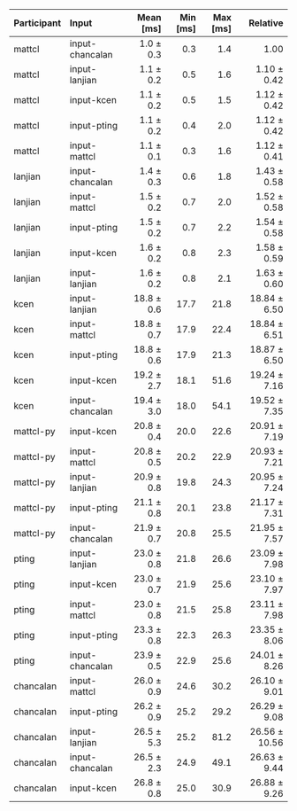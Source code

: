 | Participant | Input | Mean [ms] | Min [ms] | Max [ms] | Relative |
|:---|:---|---:|---:|---:|---:|
| mattcl | input-chancalan | 1.0 ± 0.3 | 0.3 | 1.4 | 1.00 |
| mattcl | input-lanjian | 1.1 ± 0.2 | 0.5 | 1.6 | 1.10 ± 0.42 |
| mattcl | input-kcen | 1.1 ± 0.2 | 0.5 | 1.5 | 1.12 ± 0.42 |
| mattcl | input-pting | 1.1 ± 0.2 | 0.4 | 2.0 | 1.12 ± 0.42 |
| mattcl | input-mattcl | 1.1 ± 0.1 | 0.3 | 1.6 | 1.12 ± 0.41 |
| lanjian | input-chancalan | 1.4 ± 0.3 | 0.6 | 1.8 | 1.43 ± 0.58 |
| lanjian | input-mattcl | 1.5 ± 0.2 | 0.7 | 2.0 | 1.52 ± 0.58 |
| lanjian | input-pting | 1.5 ± 0.2 | 0.7 | 2.2 | 1.54 ± 0.58 |
| lanjian | input-kcen | 1.6 ± 0.2 | 0.8 | 2.3 | 1.58 ± 0.59 |
| lanjian | input-lanjian | 1.6 ± 0.2 | 0.8 | 2.1 | 1.63 ± 0.60 |
| kcen | input-lanjian | 18.8 ± 0.6 | 17.7 | 21.8 | 18.84 ± 6.50 |
| kcen | input-mattcl | 18.8 ± 0.7 | 17.9 | 22.4 | 18.84 ± 6.51 |
| kcen | input-pting | 18.8 ± 0.6 | 17.9 | 21.3 | 18.87 ± 6.50 |
| kcen | input-kcen | 19.2 ± 2.7 | 18.1 | 51.6 | 19.24 ± 7.16 |
| kcen | input-chancalan | 19.4 ± 3.0 | 18.0 | 54.1 | 19.52 ± 7.35 |
| mattcl-py | input-kcen | 20.8 ± 0.4 | 20.0 | 22.6 | 20.91 ± 7.19 |
| mattcl-py | input-mattcl | 20.8 ± 0.5 | 20.2 | 22.9 | 20.93 ± 7.21 |
| mattcl-py | input-lanjian | 20.9 ± 0.8 | 19.8 | 24.3 | 20.95 ± 7.24 |
| mattcl-py | input-pting | 21.1 ± 0.8 | 20.1 | 23.8 | 21.17 ± 7.31 |
| mattcl-py | input-chancalan | 21.9 ± 0.7 | 20.8 | 25.5 | 21.95 ± 7.57 |
| pting | input-lanjian | 23.0 ± 0.8 | 21.8 | 26.6 | 23.09 ± 7.98 |
| pting | input-kcen | 23.0 ± 0.7 | 21.9 | 25.6 | 23.10 ± 7.97 |
| pting | input-mattcl | 23.0 ± 0.8 | 21.5 | 25.8 | 23.11 ± 7.98 |
| pting | input-pting | 23.3 ± 0.8 | 22.3 | 26.3 | 23.35 ± 8.06 |
| pting | input-chancalan | 23.9 ± 0.5 | 22.9 | 25.6 | 24.01 ± 8.26 |
| chancalan | input-mattcl | 26.0 ± 0.9 | 24.6 | 30.2 | 26.10 ± 9.01 |
| chancalan | input-pting | 26.2 ± 0.9 | 25.2 | 29.2 | 26.29 ± 9.08 |
| chancalan | input-lanjian | 26.5 ± 5.3 | 25.2 | 81.2 | 26.56 ± 10.56 |
| chancalan | input-chancalan | 26.5 ± 2.3 | 24.9 | 49.1 | 26.63 ± 9.44 |
| chancalan | input-kcen | 26.8 ± 0.8 | 25.0 | 30.9 | 26.88 ± 9.26 |
